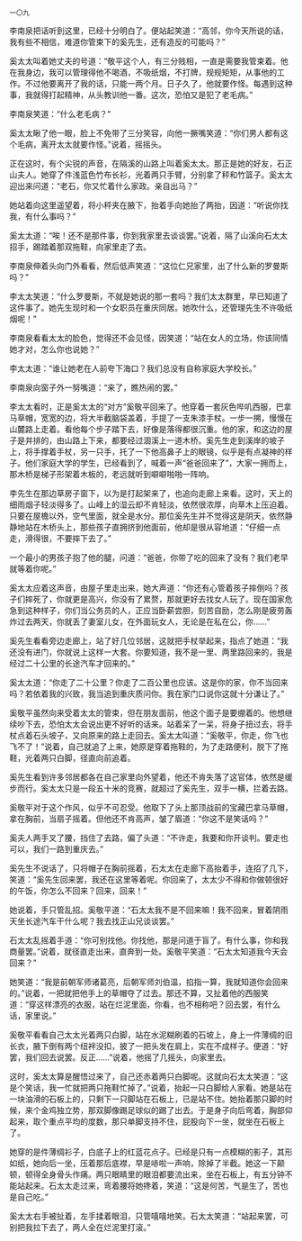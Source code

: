     一〇九 

   李南泉把话听到这里，已经十分明白了。便站起笑道：“高邻，你今天所说的话，我有些不相信，难道你管束下的奚先生，还有造反的可能吗？”

   奚太太叫着她丈夫的号道：“敬平这个人，有三分贱相，一直是需要我管束着。他在我身边，我可以管理得他不喝酒，不吸纸烟，不打牌，规规矩矩，从事他的工作。不过他要离开了我的话，只能一两个月。日子久了，他就要作怪。每遇到这种事，我就得打起精神，从头教训他一番。这次，恐怕又是犯了老毛病。”

   李南泉笑道：“什么老毛病？”

   奚太太瞅了他一眼，脸上不免带了三分笑容，向他一撅嘴笑道：“你们男人都有这个毛病，离开太太就要作怪。”说着，摇摇头。

   正在这时，有个尖锐的声音，在隔溪的山路上叫着奚太太。那正是她的好友，石正山夫人。她穿了件浅蓝色竹布长衫，光着两只手臂，分别拿了秤和竹篮子。奚太太迎出来问道：“老石，你又忙着什么家政。亲自出马？”

   她站着向这里遥望着，将小秤夹在腋下，抬着手向她抬了两抬，因道：“听说你找我，有什么事吗？”

   奚太太道：“唉！还不是那件事，你到我家里去谈谈罢。”说着，隔了山溪向石太太招手，踢踏着那双拖鞋，向家里走了去。

   李南泉伸着头向门外看看，然后低声笑道：“这位仁兄家里，出了什么新的罗曼斯吗？”

   李太太笑道：“什么罗曼斯，不就是她说的那一套吗？我们太太群里，早已知道了这件事了。她先生现时和一个女职员在重庆同居。她吹什么，还管理先生不许吸纸烟呢！”

   李南泉看看太太的脸色，觉得还不会见怪，因笑道：“站在女人的立场，你该同情她才对，怎么你也说她？”

   李太太道：“谁让她老在人前夸下海口？我们总没有自称家庭大学校长。”

   李南泉向窗子外一努嘴道：“来了，瞧热闹的罢。”

   李太太看时，正是奚太太的“对方”奚敬平回来了。他穿着一套灰色哔叽西服，巴拿马草帽，宽宽的边，将大半截脑袋盖着，手提了一支朱漆手杖。一步一搠，慢慢在山麓路上走着。看他每个步子踏下去，好像是落得都很沉重。他的家，和这边的屋子是并排的，由山路上下来，都要经过涸溪上一道木桥。奚先生走到溪岸的坡子上，将手撑着手杖，另一只手，托了一下他高鼻子上的眼镜，似乎是有点凝神的样子。他们家庭大学的学生，已经看到了，喊着一声“爸爸回来了”，大家一拥而上，那木桥是梯子形架着木板的，老远就听到噼噼啪啪一阵响。

   李先生在那边草房子窗下，以为是打起架来了，也追向走廊上来看。这时，天上的细雨烟子轻淡得多了。山峰上的湿云却不肯轻淡，依然很浓厚，向草木上压迫着。只要在屋檐以外，空气里面，就全是水分。那位奚先生并不觉得这是阴天，依然静静地站在木桥头上，那些孩子直拥挤到他面前，他却是很从容地道：“仔细一点走，滑得很，不要摔下去了。”

   一个最小的男孩子抱了他的腿，问道：“爸爸，你带了吃的回来了没有？我们老早就等着你呢。”

   奚太太应着这声音，由屋子里走出来，她大声道：“你还有心管着孩子摔倒吗？孩子们摔死了，你就更是高兴，你没有了累赘，那就更好去找女人玩了。现在国家危急到这种样子，你们当公务员的人，正应当卧薪尝胆，刻苦自励，怎么刚是疲劳轰炸过去两天，你就丢了妻室儿女，在外面玩女人，无论是在私在公，你……”

   奚先生看看旁边走廊上，站了好几位邻居，这就把手杖举起来，指点了她道：“我还没有进门，你就说上这样一大套。你要知道，我不是一里、两里路回来的，我是经过二十公里的长途汽车才回来的。”

   奚太太道：“你走了二十公里？你走了二百公里也应该。这是你的家，你不当回来吗？若依着我的兴致，我当追到重庆质问你。我在家门口说你这就十分谦让了。”

   奚敬平虽然向来受着太太的管束，但在朋友面前，他这个面子是要绷着的。他想继续吵下去，恐怕太太会说出更不好听的话来。站着呆了一呆，将身子扭过去，将手杖点着石头坡子，又向原来的路上走回去。奚太太叫道：“奚敬平，你走，你飞也飞不了！”说着，自己就追了上来，她原是穿着拖鞋的，为了走路便利，脱下了拖鞋，光着两只白脚，径直向前追着。

   奚先生看到许多邻居都各在自己家里向外望着，他还不肯失落了这官体，依然是缓步而行。奚太太只是一段五十米的竞赛，就超过了奚先生，双手一横，拦着去路。

   奚敬平对于这个作风，似乎不可忍受。他取下了头上那顶战前的宝藏巴拿马草帽，拿在胸前，当扇子摇着。但他还不肯高声，皱了眉道：“你这不是笑话吗？”

   奚夫人两手叉了腰，挡住了去路，偏了头道：“不许走，我要和你开谈判。要走也可以，我们一路到重庆去。”

   奚先生不说话了，只将帽子在胸前摇着，石太太在走廊下高抬着手，连招了几下，笑道：“奚先生回来罢，我还在这里等着呢。你回来了，太太少不得和你做顿很好的午饭，你怎么不回来？回来，回来！”

   她说着，手只管乱招。奚敬平道：“石太太我不是不回来嘛！我不回来，冒着阴雨天坐长途汽车干什么呢？我去找正山兄谈谈罢。”

   石太太乱摇着手道：“你可别找他。你找他，那是问道于盲了。有什么事，你和我商量罢。”说着，就径直走出来，直奔到一处。奚敬平笑道：“石太太知道我今天会回来？”

   她笑道：“我是前朝军师诸葛亮，后朝军师刘伯温，掐指一算，我就知道你会回来的。”说着，一把就把他手上的草帽夺了过去。那还不算，又扯着他的西服笑道：“穿这样漂亮的衣服，站在烂泥里面，你看，也不相称吧？回去罢，有什么话，家里说。”

   奚敬平看看自己太太光着两只白脚，站在水泥糊刷着的石坡上，身上一件薄绸的旧长衣，腋下倒有两个纽袢没扣，披了一把头发在肩上，实在不成样子。便道：“好罢，我们回去说罢。反正……”说着，他摇了几摇头，向家里去。

   这时，奚太太算是醒悟过来了，自己还赤着两只白脚呢。这就向石太太笑道：“这是个笑话，我一忙就把两只拖鞋忙掉了。”说着，抬起一只白脚给人家看。她是站在一块油滑的石板上的，只剩下一只脚站在石板上，已是站不住。她抬着那只脚的时候，来个金鸡独立势，那双脚像踢足球似的踢了出去。于是身子向后弯着，胸部仰起来，取个重点平均的度数，那只单脚支持不住，屁股向下一坐，就坐在石板上了。

   她穿的是件薄绸衫子，白底子上的红蓝花点子。已经是只有一点模糊的影子，其形如纸，她向后一坐，压着那后底襟，早是哧啦一声响，除掉了半截。她这一下颠顿，顿得全身骨头作痛。两只眼睛里的眼泪都要流出来，坐在石板上，有五分钟不能站起来。石太太走过来，弯着腰将她搀着，笑道：“这是何苦，气是生了，苦也是自己吃。”

   奚太太右手被扯着，左手揉着眼泪，只管嘻嘻地笑。石太太笑道：“站起来罢，可别把我拉下去了，两人全在烂泥里打滚。”

